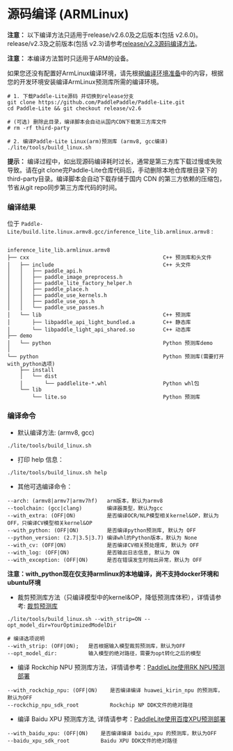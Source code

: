 
# 源码编译 (ARMLinux)

**注意：** 以下编译方法只适用于release/v2.6.0及之后版本(包括 v2.6.0)。release/v2.3及之前版本(包括 v2.3)请参考[release/v2.3源码编译方法](v2.3_compile.md)。

**注意：** 本编译方法暂时只适用于ARM的设备。


如果您还没有配置好ArmLinux编译环境，请先根据[编译环境准备](compile_env)中的内容，根据您的开发环境安装编译ArmLinux预测库所需的编译环境。

```shell
# 1. 下载Paddle-Lite源码 并切换到release分支
git clone https://github.com/PaddlePaddle/Paddle-Lite.git
cd Paddle-Lite && git checkout release/v2.6

# (可选) 删除此目录，编译脚本会自动从国内CDN下载第三方库文件
# rm -rf third-party

# 2. 编译Paddle-Lite Linux(arm)预测库 (armv8, gcc编译)
./lite/tools/build_linux.sh
```

**提示：** 编译过程中，如出现源码编译耗时过长，通常是第三方库下载过慢或失败导致。请在git clone完Paddle-Lite仓库代码后，手动删除本地仓库根目录下的third-party目录。编译脚本会自动下载存储于国内 CDN 的第三方依赖的压缩包，节省从git repo同步第三方库代码的时间。

### 编译结果

位于 `Paddle-Lite/build.lite.linux.armv8.gcc/inference_lite_lib.armlinux.armv8` :

```shell

inference_lite_lib.armlinux.armv8
├── cxx                                           C++ 预测库和头文件
│   ├── include                                   C++ 头文件
│   │   ├── paddle_api.h
│   │   ├── paddle_image_preprocess.h
│   │   ├── paddle_lite_factory_helper.h
│   │   ├── paddle_place.h
│   │   ├── paddle_use_kernels.h
│   │   ├── paddle_use_ops.h
│   │   └── paddle_use_passes.h
│   └── lib                                       C++ 预测库
│       ├── libpaddle_api_light_bundled.a         C++ 静态库
│       └── libpaddle_light_api_shared.so         C++ 动态库
├── demo
│   └── python                                    Python 预测库demo
│
└── python                                        Python 预测库(需要打开with_python选项)
    ├── install
    │   └── dist
    │       └── paddlelite-*.whl                  Python whl包
    └── lib
        └── lite.so                               Python 预测库
```


### 编译命令

- 默认编译方法: (armv8, gcc)                                           
```shell
./lite/tools/build_linux.sh
```

- 打印 help 信息：

```shell
./lite/tools/build_linux.sh help
```

- 其他可选编译命令：

```shell
--arch: (armv8|armv7|armv7hf)   arm版本，默认为armv8
--toolchain: (gcc|clang)        编译器类型，默认为gcc
--with_extra: (OFF|ON)          是否编译OCR/NLP模型相关kernel&OP，默认为OFF，只编译CV模型相关kernel&OP
--with_python: (OFF|ON)         是否编译python预测库, 默认为 OFF
--python_version: (2.7|3.5|3.7) 编译whl的Python版本，默认为 None
--with_cv: (OFF|ON)             是否编译CV相关预处理库, 默认为 OFF
--with_log: (OFF|ON)            是否输出日志信息, 默认为 ON
--with_exception: (OFF|ON)      是否在错误发生时抛出异常，默认为 OFF   
```
**注意：with_python现在仅支持armlinux的本地编译，尚不支持docker环境和ubuntu环境**

- 裁剪预测库方法（只编译模型中的kernel&OP，降低预测库体积），详情请参考:  [裁剪预测库](library_tailoring)

```shell
./lite/tools/build_linux.sh --with_strip=ON --opt_model_dir=YourOptimizedModelDir

# 编译选项说明
--with_strip: (OFF|ON);   是否根据输入模型裁剪预测库，默认为OFF
--opt_model_dir:          输入模型的绝对路径，需要为opt转化之后的模型
```

- 编译 Rockchip NPU 预测库方法，详情请参考：[PaddleLite使用RK NPU预测部署](../demo_guides/rockchip_npu)

```shell
--with_rockchip_npu: (OFF|ON)    是否编译编译 huawei_kirin_npu 的预测库，默认为OFF
--rockchip_npu_sdk_root          Rockchip NP DDK文件的绝对路径
```


- 编译 Baidu XPU 预测库方法, 详情请参考：[PaddleLite使用百度XPU预测部署](../demo_guides/baidu_xpu)

```shell
--with_baidu_xpu: (OFF|ON)    是否编译编译 baidu_xpu 的预测库，默认为OFF
--baidu_xpu_sdk_root          Baidu XPU DDK文件的绝对路径
```
